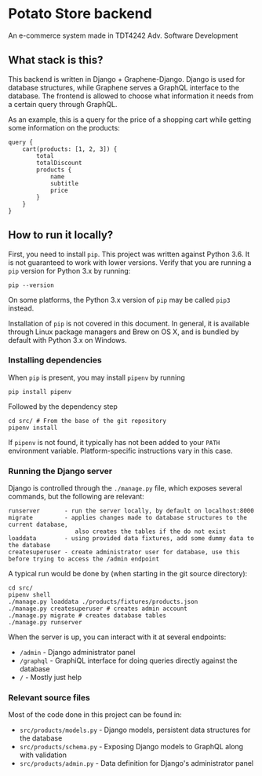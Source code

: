 # Potato Store backend
An e-commerce system made in TDT4242 Adv. Software Development

## What stack is this?

This backend is written in Django + Graphene-Django.
Django is used for database structures, while Graphene serves a GraphQL interface to the database.
The frontend is allowed to choose what information it needs from a certain query through GraphQL.

As an example, this is a query for the price of a shopping cart while getting some information on the products:

    query {
        cart(products: [1, 2, 3]) {
            total
            totalDiscount
            products {
                name
                subtitle
                price
            }
        }
    }

## How to run it locally?

First, you need to install `pip`. This project was written against Python 3.6.
It is not guaranteed to work with lower versions.
Verify that you are running a `pip` version for Python 3.x by running:

    pip --version
        
On some platforms, the Python 3.x version of `pip` may be called `pip3` instead.

Installation of `pip` is not covered in this document.
In general, it is available through Linux package managers
and Brew on OS X, and is bundled by default with Python 3.x on Windows. 

### Installing dependencies

When `pip` is present, you may install `pipenv` by running

    pip install pipenv
        
Followed by the dependency step

    cd src/ # From the base of the git repository
    pipenv install

If `pipenv` is not found, it typically has not been added to your `PATH` environment variable.
Platform-specific instructions vary in this case.

### Running the Django server

Django is controlled through the `./manage.py` file, which exposes several commands, but the following are relevant:

    runserver       - run the server locally, by default on localhost:8000
    migrate         - applies changes made to database structures to the current database,
                       also creates the tables if the do not exist
    loaddata        - using provided data fixtures, add some dummy data to the database
    createsuperuser - create administrator user for database, use this before trying to access the /admin endpoint

A typical run would be done by (when starting in the git source directory):

    cd src/
    pipenv shell
    ./manage.py loaddata ./products/fixtures/products.json
    ./manage.py createsuperuser # creates admin account
    ./manage.py migrate # creates database tables
    ./manage.py runserver

When the server is up, you can interact with it at several endpoints:

 - `/admin`   - Django administrator panel
 - `/graphql` - GraphiQL interface for doing queries directly against the database
 - `/`        - Mostly just help

### Relevant source files

Most of the code done in this project can be found in:

 - `src/products/models.py` - Django models, persistent data structures for the database
 - `src/products/schema.py` - Exposing Django models to GraphQL along with validation
 - `src/products/admin.py`  - Data definition for Django's administrator panel
 
